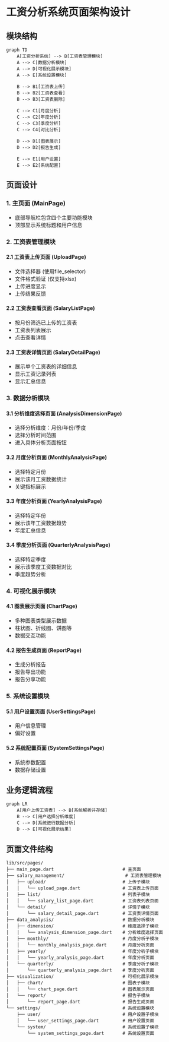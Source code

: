 # 工资分析系统页面架构设计

## 模块结构

```mermaid
graph TD
    A[工资分析系统] --> B[工资表管理模块]
    A --> C[数据分析模块]
    A --> D[可视化展示模块]
    A --> E[系统设置模块]
    
    B --> B1[工资表上传]
    B --> B2[工资表查看]
    B --> B3[工资表删除]
    
    C --> C1[月度分析]
    C --> C2[年度分析]
    C --> C3[季度分析]
    C --> C4[对比分析]
    
    D --> D1[图表展示]
    D --> D2[报告生成]
    
    E --> E1[用户设置]
    E --> E2[系统配置]
```

## 页面设计

### 1. 主页面 (MainPage)
- 底部导航栏包含四个主要功能模块
- 顶部显示系统标题和用户信息

### 2. 工资表管理模块

#### 2.1 工资表上传页面 (UploadPage)
- 文件选择器 (使用file_selector)
- 文件格式验证 (仅支持xlsx)
- 上传进度显示
- 上传结果反馈

#### 2.2 工资表查看页面 (SalaryListPage)
- 按月份筛选已上传的工资表
- 工资表列表展示
- 点击查看详情

#### 2.3 工资表详情页面 (SalaryDetailPage)
- 展示单个工资表的详细信息
- 显示工资记录列表
- 显示汇总信息

### 3. 数据分析模块

#### 3.1 分析维度选择页面 (AnalysisDimensionPage)
- 选择分析维度：月份/年份/季度
- 选择分析时间范围
- 进入具体分析页面按钮

#### 3.2 月度分析页面 (MonthlyAnalysisPage)
- 选择特定月份
- 展示该月工资数据统计
- 关键指标展示

#### 3.3 年度分析页面 (YearlyAnalysisPage)
- 选择特定年份
- 展示该年工资数据趋势
- 年度汇总信息

#### 3.4 季度分析页面 (QuarterlyAnalysisPage)
- 选择特定季度
- 展示该季度工资数据对比
- 季度趋势分析

### 4. 可视化展示模块

#### 4.1 图表展示页面 (ChartPage)
- 多种图表类型展示数据
- 柱状图、折线图、饼图等
- 数据交互功能

#### 4.2 报告生成页面 (ReportPage)
- 生成分析报告
- 报告导出功能
- 报告分享功能

### 5. 系统设置模块

#### 5.1 用户设置页面 (UserSettingsPage)
- 用户信息管理
- 偏好设置

#### 5.2 系统配置页面 (SystemSettingsPage)
- 系统参数配置
- 数据存储设置

## 业务逻辑流程

```mermaid
graph LR
    A[用户上传工资表] --> B[系统解析并存储]
    B --> C[用户选择分析维度]
    C --> D[系统进行数据分析]
    D --> E[可视化展示结果]
```

## 页面文件结构

```
lib/src/pages/
├── main_page.dart                          # 主页面
├── salary_management/                       # 工资表管理模块
│   ├── upload/                             # 上传子模块
│   │   └── upload_page.dart                # 工资表上传页面
│   ├── list/                               # 列表子模块
│   │   └── salary_list_page.dart           # 工资表列表页面
│   └── detail/                             # 详情子模块
│       └── salary_detail_page.dart         # 工资表详情页面
├── data_analysis/                          # 数据分析模块
│   ├── dimension/                          # 维度选择子模块
│   │   └── analysis_dimension_page.dart    # 分析维度选择页面
│   ├── monthly/                            # 月度分析子模块
│   │   └── monthly_analysis_page.dart      # 月度分析页面
│   ├── yearly/                             # 年度分析子模块
│   │   └── yearly_analysis_page.dart       # 年度分析页面
│   └── quarterly/                          # 季度分析子模块
│       └── quarterly_analysis_page.dart    # 季度分析页面
├── visualization/                          # 可视化展示模块
│   ├── chart/                              # 图表子模块
│   │   └── chart_page.dart                 # 图表展示页面
│   └── report/                             # 报告子模块
│       └── report_page.dart                # 报告生成页面
└── settings/                               # 系统设置模块
    ├── user/                               # 用户设置子模块
    │   └── user_settings_page.dart         # 用户设置页面
    └── system/                             # 系统设置子模块
        └── system_settings_page.dart       # 系统设置页面
```